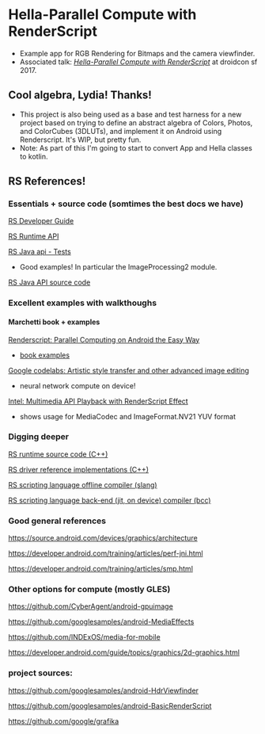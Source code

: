 # Hella-Parallel Compute with RenderScript
- Example app for RGB Rendering for Bitmaps and the camera viewfinder.
- Associated talk: [_Hella-Parallel Compute with RenderScript_](https://youtu.be/eebG8SMYD20) at droidcon sf 2017.

## Cool algebra, Lydia! Thanks!
- This project is also being used as a base and test harness for a new project based on trying to define an abstract algebra of Colors, Photos, and ColorCubes (3DLUTs), and implement it on Android using Renderscript. It's WIP, but pretty fun.
- Note: As part of this I'm going to start to convert App and Hella classes to kotlin.

## RS References!
### Essentials + source code (somtimes the best docs we have)
[RS Developer Guide](https://developer.android.com/guide/topics/renderscript/compute.html)

[RS Runtime API](https://developer.android.com/guide/topics/renderscript/reference/overview.html)

[RS Java api - Tests](https://android.googlesource.com/platform/frameworks/rs/+/master/tests/java_api)
- Good examples! In particular the ImageProcessing2 module.

[RS Java API source code](https://android.googlesource.com/platform/frameworks/base/+/master/rs/java/android/renderscript)

### Excellent examples with walkthoughs
#### Marchetti book + examples
[Renderscript: Parallel Computing on Android the Easy Way](https://hydex11.net/renderscript_parallel_computing_on_android_the_easy_way)
- [book examples](https://bitbucket.org/cmaster11/rsbookexamples)

[Google codelabs: Artistic style transfer and other advanced image editing](https://codelabs.developers.google.com/codelabs/android-style-transfer/index.html)
- neural network compute on device!

[Intel: Multimedia API Playback with RenderScript Effect](https://software.intel.com/en-us/articles/google-android-multimedia-api-playback-with-renderscript-effect)
- shows usage for MediaCodec and ImageFormat.NV21 YUV format

### Digging deeper
[RS runtime source code (C++)](https://android.googlesource.com/platform/frameworks/rs/+/master)

[RS driver reference implementations (C++)](https://android.googlesource.com/platform/frameworks/rs/+/master/cpu_ref/)

[RS scripting language offline compiler (slang)](https://android.googlesource.com/platform/frameworks/compile/slang/)

[RS scripting language back-end (jit, on device) compiler (bcc)](https://android.googlesource.com/platform/frameworks/compile/libbcc/+/master)

### Good general references
https://source.android.com/devices/graphics/architecture

https://developer.android.com/training/articles/perf-jni.html

https://developer.android.com/training/articles/smp.html

### Other options for compute (mostly GLES)
https://github.com/CyberAgent/android-gpuimage

https://github.com/googlesamples/android-MediaEffects

https://github.com/INDExOS/media-for-mobile

https://developer.android.com/guide/topics/graphics/2d-graphics.html

### project sources:
https://github.com/googlesamples/android-HdrViewfinder

https://github.com/googlesamples/android-BasicRenderScript

https://github.com/google/grafika
